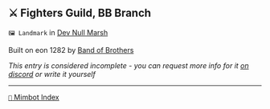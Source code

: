 ## ⚔️ Fighters Guild, BB Branch

`🖼️ Landmark` in [Dev Null Marsh](<https://zeithalt.github.io/r/dev_null_marsh>)

Built on eon 1282 by [Band of Brothers](<https://zeithalt.github.io/r/band_of_brothers>)

_This entry is considered incomplete - you can request more info for it [on discord](<https://discord.com/channels/562910943848169472/1173922660489633802>) or write it yourself_

-----
[`📑` Mimbot Index](<https://zeithalt.github.io/r/#dcb0>)
<!---
-->